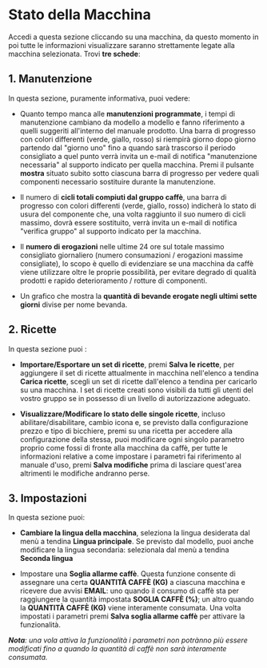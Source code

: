 # Stato della Macchina

Accedi a questa sezione cliccando su una macchina, da questo momento in poi tutte le informazioni visualizzare saranno strettamente legate alla macchina selezionata.
Trovi **tre schede**:

## 1. Manutenzione
  
In questa sezione, puramente informativa, puoi vedere:
     
- Quanto tempo manca alle **manutenzioni programmate**, i tempi di manutenzione cambiano da modello a modello e fanno riferimento a quelli suggeriti all'interno del manuale prodotto. Una barra di progresso con colori differenti (verde, giallo, rosso) si riempirà giorno dopo giorno partendo dal "giorno uno" fino a   quando sarà trascorso il periodo consigliato a quel punto verrà invita un e-mail di notifica "manutenzione necessaria" al supporto indicato per quella macchina. Premi il pulsante **mostra** situato subito sotto ciascuna barra di progresso per vedere quali componenti necessario sostituire durante la manutenzione.
       
- Il numero di **cicli totali compiuti dal gruppo caffè**, una barra di progresso con colori differenti (verde, giallo, rosso) indicherà lo stato di usura del componente che, una volta raggiunto il suo numero di cicli massimo, dovrà essere sostituito, verrà invita un e-mail di notifica "verifica gruppo" al supporto indicato per la macchina.

- Il **numero di erogazioni** nelle ultime 24 ore sul totale massimo consigliato giornaliero (numero consumazioni / erogazioni massime consigliate), lo scopo è quello di evidenziare se una macchina da caffè viene utilizzare oltre le proprie possibilità, per evitare degrado di qualità prodotti e rapido deterioramento / rotture di componenti.
     
- Un grafico che mostra la **quantità di bevande erogate negli ultimi sette giorni** divise per nome bevanda.
     
     
 ## 2. Ricette
 
 In questa sezione puoi :
 
 - **Importare/Esportare un set di ricette**, premi **Salva le ricette**, per aggiungere il set di ricette attualmente in macchina nell'elenco a tendina **Carica ricette**, scegli un set di ricette dall'elenco a tendina per caricarlo su una macchina.
I set di ricette creati sono visibili da tutti gli utenti del vostro gruppo se in possesso di un livello di autorizzazione adeguato.

- **Visualizzare/Modificare lo stato delle singole ricette**, incluso abilitare/disabilitare, cambio icona e, se previsto dalla configurazione prezzo e tipo di bicchiere, premi su una ricetta per accedere alla configurazione della stessa, puoi modificare ogni singolo parametro proprio come fossi di fronte alla macchina da caffè, per tutte le informazioni relative a come impostare i parametri fai riferimento al manuale d'uso, premi **Salva modifiche** prima di lasciare quest'area altrimenti le modifiche andranno perse.   
 
 
 ## 3. Impostazioni
 
  In questa sezione puoi:
  
  - **Cambiare la lingua della macchina**, seleziona la lingua desiderata dal menù a tendina **Lingua principale**. 
  Se previsto dal modello, puoi anche modificare la lingua secondaria: selezionala dal menù a tendina **Seconda lingua**
  
  - Impostare una **Soglia allarme caffè**. Questa funzione consente di assegnare una certa **QUANTITÀ CAFFÈ (KG)** a ciascuna macchina e ricevere due avvisi **EMAIL**: uno quando il consumo di caffè sta per raggiungere la quantità impostata **SOGLIA CAFFÈ (%)**; un altro quando la **QUANTITÀ CAFFÈ (KG)** viene interamente consumata. 
Una volta impostati i parametri premi **Salva soglia allarme caffè** per attivare la funzionalità. 

***Nota**: una vola attiva la funzionalità i parametri non potrànno più essere modificati fino a quando la quantità di caffè non sarà interamente consumata.* 








